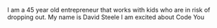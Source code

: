 I am a 45 year old entrepreneur that works with kids who are in risk of dropping out.
My name is David Steele
I am excited about Code You

